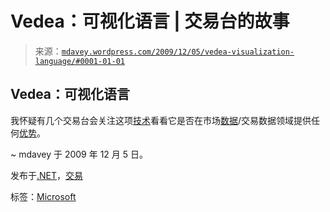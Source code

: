 <!--yml

分类：未分类

日期：2024-05-18 06:11:59

-->

# Vedea：可视化语言 | 交易台的故事

> 来源：[`mdavey.wordpress.com/2009/12/05/vedea-visualization-language/#0001-01-01`](https://mdavey.wordpress.com/2009/12/05/vedea-visualization-language/#0001-01-01)

## Vedea：可视化语言

我怀疑有几个交易台会关注这项[技术](http://blogs.zdnet.com/microsoft/?p=4691&tag=col1;post-4691)看看它是否在市场[数据](http://processing.org/discourse/yabb2/YaBB.pl?num=1200545081)/交易数据领域提供任何[优势](http://blogs.msdn.com/martinca/archive/2009/12/03/introducing-the-microsoft-visualization-language.aspx)。

~ mdavey 于 2009 年 12 月 5 日。

发布于[.NET](https://mdavey.wordpress.com/category/languages/net/)，[交易](https://mdavey.wordpress.com/category/trading/)

标签：[Microsoft](https://mdavey.wordpress.com/tag/microsoft/)
